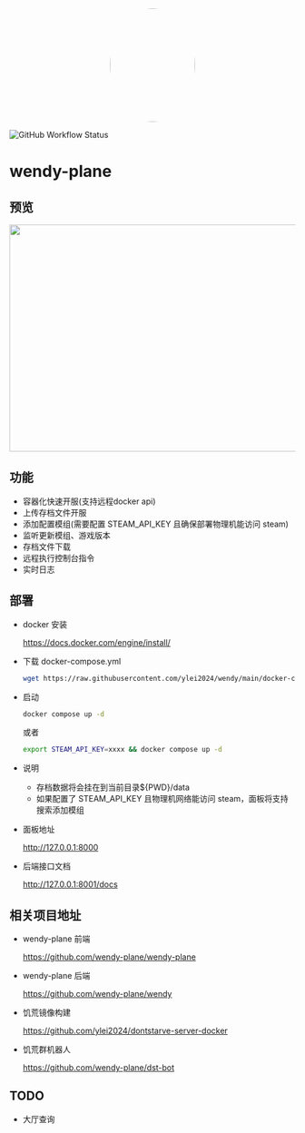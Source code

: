 <div align="center">
  <img src="https://raw.githubusercontent.com/ylei2024/wendy/main/docs/wendy.png" style="width:150px; height:200px; border-radius:50%;"/>
</div>

![GitHub Workflow Status](https://img.shields.io/github/actions/workflow/status/ylei2024/wendy/main.yml)

# wendy-plane

## 预览
  <div>
    <img src="https://raw.githubusercontent.com/ylei2024/wendy/main/docs/plane.png" style="width:800px; height:400px;"/>
  </div>

## 功能
- 容器化快速开服(支持远程docker api)
- 上传存档文件开服
- 添加配置模组(需要配置 STEAM_API_KEY 且确保部署物理机能访问 steam)
- 监听更新模组、游戏版本
- 存档文件下载
- 远程执行控制台指令
- 实时日志

## 部署

- docker 安装

  https://docs.docker.com/engine/install/

- 下载 docker-compose.yml

  ```bash
  wget https://raw.githubusercontent.com/ylei2024/wendy/main/docker-compose.yml
  ```

- 启动
  ```bash
  docker compose up -d
  ```
  或者
  ```bash
  export STEAM_API_KEY=xxxx && docker compose up -d
  ```
- 说明

  - 存档数据将会挂在到当前目录${PWD}/data
  - 如果配置了 STEAM_API_KEY 且物理机网络能访问 steam，面板将支持搜索添加模组

- 面板地址

  http://127.0.0.1:8000

- 后端接口文档

  http://127.0.0.1:8001/docs

## 相关项目地址

- wendy-plane 前端

  https://github.com/wendy-plane/wendy-plane

- wendy-plane 后端

  https://github.com/wendy-plane/wendy

- 饥荒镜像构建

  https://github.com/ylei2024/dontstarve-server-docker

- 饥荒群机器人

  https://github.com/wendy-plane/dst-bot

## TODO

- 大厅查询
